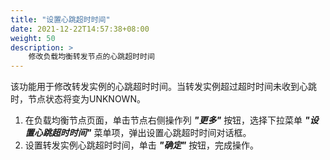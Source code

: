 ```yaml
---
title: "设置心跳超时时间"
date: 2021-12-22T14:57:38+08:00
weight: 50
description: >
    修改负载均衡转发节点的心跳超时时间
---
```


该功能用于修改转发实例的心跳超时时间。当转发实例超过超时时间未收到心跳时，节点状态将变为UNKNOWN。

1. 在负载均衡节点页面，单击节点右侧操作列 **_"更多"_** 按钮，选择下拉菜单 **_"设置心跳超时时间"_** 菜单项，弹出设置心跳超时时间对话框。
2. 设置转发实例心跳超时时间，单击 **_"确定"_** 按钮，完成操作。